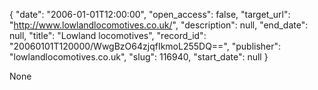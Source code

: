 {
  "date": "2006-01-01T12:00:00", 
  "open_access": false, 
  "target_url": "http://www.lowlandlocomotives.co.uk/", 
  "description": null, 
  "end_date": null, 
  "title": "Lowland locomotives", 
  "record_id": "20060101T120000/WwgBzO64zjqfIkmoL255DQ==", 
  "publisher": "lowlandlocomotives.co.uk", 
  "slug": 116940, 
  "start_date": null
}

None